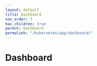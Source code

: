```yaml
---
layout: default
title: Dashboard
nav_order: 3
has_children: true
parent: Dashboard
permalink: "/kubernetes/app/dashboard/"
---
```


# Dashboard

